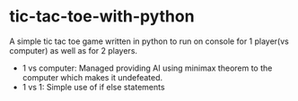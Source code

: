 # tic-tac-toe-with-python
A simple tic tac toe game written in python to run on console for 1 player(vs computer) as well as for 2 players.

* 1 vs computer: Managed providing AI using minimax theorem to the computer which makes it undefeated.
* 1 vs 1: Simple use of if else statements
